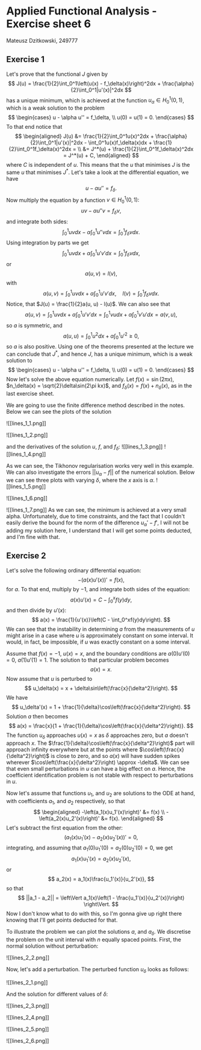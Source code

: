 # Applied Functional Analysis - Exercise sheet 6
Mateusz Dzitkowski, 249777

## Exercise 1
Let's prove that the functional $J$ given by
$$
J(u) = \frac{1}{2}\int_0^1\left(u(x) - f_\delta(x)\right)^2dx + \frac{\alpha}{2}\int_0^1|u'(x)|^2dx
$$
has a unique minimum, which is achieved at the function $u_\alpha \in H_0^1(0, 1)$, which is a weak solution to the problem
$$
\begin{cases}
u - \alpha u'' = f_\delta, \\
u(0) = u(1) = 0.
\end{cases}
$$
To that end notice that
$$
\begin{aligned}
J(u) &= \frac{1}{2}\int_0^1u(x)^2dx + \frac{\alpha}{2}\int_0^1|u'(x)|^2dx - \int_0^1u(x)f_\delta(x)dx + \frac{1}{2}\int_0^1f_\delta(x)^2dx = \\
&= J^*(u) + \frac{1}{2}\int_0^1f_\delta(x)^2dx = J^*(u) + C,
\end{aligned}
$$
where $C$ is independent of $u$. This means that the $u$ that minimises $J$ is the same $u$ that minimises $J^*$. Let's take a look at the differential equation, we have
$$
u - \alpha u'' = f_\delta.
$$
Now multiply the equation by a function $v \in H_0^1(0, 1)$:
$$
uv - \alpha u''v = f_\delta v,
$$
and integrate both sides:
$$
\int_0^1uvdx - \alpha\int_0^1u''vdx = \int_0^1f_\delta vdx.
$$
Using integration by parts we get
$$
\int_0^1uvdx + \alpha\int_0^1u'v'dx = \int_0^1f_\delta vdx,
$$
or
$$
a(u, v) = l(v),
$$
with
$$
a(u, v) = \int_0^1uvdx + \alpha\int_0^1u'v'dx, \quad l(v) = \int_0^1f_\delta vdx.
$$
Notice, that $J(u) = \frac{1}{2}a(u, u) - l(u)$. We can also see that
$$
a(u, v) = \int_0^1uvdx + \alpha\int_0^1u'v'dx = \int_0^1vudx + \alpha\int_0^1v'u'dx = a(v, u),
$$
so $a$ is symmetric, and
$$
a(u, u) = \int_0^1u^2dx + \alpha\int_0^1u'^2 \ge 0,
$$
so $a$ is also positive. Using one of the theorems presented at the lecture we can conclude that $J^*$, and hence $J$, has a unique minimum, which is a weak solution to
$$
\begin{cases}
u - \alpha u'' = f_\delta, \\
u(0) = u(1) = 0.
\end{cases}
$$
Now let's solve the above equation numerically. Let $f(x) = \sin(2\pi x)$, $n_\delta(x) = \sqrt{2}\delta\sin(2\pi kx)$, and $f_\delta(x) = f(x) + n_\delta(x)$, as in the last exercise sheet.

We are going to use the finite difference method described in the notes. Below we can see the plots of the solution

![[lines_1_1.png]]

![[lines_1_2.png]]

 and the derivatives of the solution $u$, $f$, and $f_\delta$:
 ![[lines_1_3.png]]
 ![[lines_1_4.png]]
 
 As we can see, the Tikhonov regularisation works very well in this example. We can also investigate the errors $||u_\alpha - f||$ of the numerical solution. Below we can see three plots with varying $\delta$, where the $x$ axis is $\alpha$.
 ![[lines_1_5.png]]
 
![[lines_1_6.png]]

![[lines_1_7.png]]
As we can see, the minimum is achieved at a very small alpha.
Unfortunately, due to time constraints, and the fact that I couldn't easily derive the bound for the norm of the difference $u_\alpha' - f'$, I will not be adding my solution here, I understand that I will get some points deducted, and I'm fine with that.

## Exercise 2
Let's solve the following ordinary differential equation:
$$
-\left(a(x)u'(x)\right)' = f(x),
$$
for $a$. To that end, multiply by $-1$, and integrate both sides of the equation:
$$
a(x)u'(x) = C - \int_0^xf(y)dy,
$$
and then divide by $u'(x)$:
$$
a(x) = \frac{1}{u'(x)}\left(C - \int_0^xf(y)dy\right).
$$
We can see that the instability in determining $a$ from the measurements of $u$ might arise in a case where $u$ is approximately constant on some interval. It would, in fact, be impossible, if $u$ was exactly constant on a some interval.

Assume that $f(x) = -1$, $u(x) = x$, and the boundary conditions are $a(0)u'(0) = 0$, $a(1)u'(1) = 1$.
The solution to that particular problem becomes
$$
a(x) = x.
$$
Now assume that $u$ is perturbed to 
$$
u_\delta(x) = x + \delta\sin\left(\frac{x}{\delta^2}\right).
$$
 We have
$$
u_\delta'(x) = 1 + \frac{1}{\delta}\cos\left(\frac{x}{\delta^2}\right).
$$
Solution $a$ then becomes 
$$
a(x) = \frac{x}{1 + \frac{1}{\delta}\cos\left(\frac{x}{\delta^2}\right)}.
$$
The function $u_\delta$ approaches $u(x) = x$ as $\delta$ approaches zero, but $a$ doesn't approach $x$. The $\frac{1}{\delta}\cos\left(\frac{x}{\delta^2}\right)$ part will approach infinity everywhere but at the points where $\cos\left(\frac{x}{\delta^2}\right)$ is close to zero, and so $a(x)$ will have sudden spikes wherever $\cos\left(\frac{x}{\delta^2}\right) \approx -\delta$. We can see that even small perturbations in $u$ can have a big effect on $a$. Hence, the coefficient identification problem is not stable with respect to perturbations in $u$.

Now let's assume that functions $u_1$, and $u_2$ are solutions to the ODE at hand, with coefficients $a_1$, and $a_2$ respectively, so that
$$
\begin{aligned}
-\left(a_1(x)u_1'(x)\right)' &= f(x) \\
-\left(a_2(x)u_2'(x)\right)' &= f(x).
\end{aligned}
$$
Let's subtract the first equation from the other:
$$
\left(a_1(x)u_1'(x) - a_2(x)u_2'(x)\right)' = 0,
$$
integrating, and assuming that $a_1(0)u_1'(0) = a_2(0)u_2'(0) = 0$, we get
$$
a_1(x)u_1'(x) = a_2(x)u_2'(x),
$$
or
$$
a_2(x) = a_1(x)\frac{u_1'(x)}{u_2'(x)},
$$
so that 
$$
||a_1 - a_2|| = \left\Vert a_1(x)\left(1 - \frac{u_1'(x)}{u_2'(x)}\right) \right\Vert.
$$
Now I don't know what to do with this, so I'm gonna give up right there knowing that I'll get points deducted for that.

To illustrate the problem we can plot the solutions $a$, and $a_\delta$. We discretise the problem on the unit interval with $n$ equally spaced points. First, the normal solution without perturbation:

![[lines_2_2.png]]

Now, let's add a perturbation. The perturbed function $u_\delta$ looks as follows:

![[lines_2_1.png]]

And the solution for different values of $\delta$:

![[lines_2_3.png]]

![[lines_2_4.png]]

![[lines_2_5.png]]

![[lines_2_6.png]]
